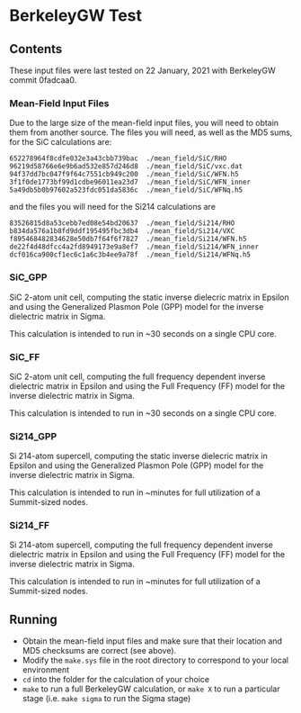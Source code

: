 # BerkeleyGW Test

## Contents

These input files were last tested on 22 January, 2021 with BerkeleyGW commit
0fadcaa0.

### Mean-Field Input Files

Due to the large size of the mean-field input files, you will need to obtain
them from another source.  The files you will need, as well as the MD5 sums,
for the SiC calculations are:
```
652278964f8cdfe032e3a43cbb739bac  ./mean_field/SiC/RHO
96219d58766e6e9b6ad532e857d246d8  ./mean_field/SiC/vxc.dat
94f37dd7bc047f9f64c7551cb949c200  ./mean_field/SiC/WFN.h5
3f1f0de1773bf99d1cdbe96011ea23d7  ./mean_field/SiC/WFN_inner
5a49db5b0b97602a523fdc051da5836c  ./mean_field/SiC/WFNq.h5
```
and the files you will need for the Si214 calculations are
```
83526815d8a53cebb7ed08e54bd20637  ./mean_field/Si214/RHO
b834da576a1b8fd9ddf195495fbc3db4  ./mean_field/Si214/VXC
f895468482834628e50db7f64f6f7827  ./mean_field/Si214/WFN.h5
de22f4d48dfcc4a2fd8949173e9a8ef7  ./mean_field/Si214/WFN_inner
dcf016ca900cf1ec6c1a6c3b4ee9a78f  ./mean_field/Si214/WFNq.h5
```

### SiC\_GPP

SiC 2-atom unit cell, computing the static inverse dielecric matrix in Epsilon
and using the Generalized Plasmon Pole (GPP) model for the inverse dielectric
matrix in Sigma.

This calculation is intended to run in ~30 seconds on a single CPU core.

### SiC\_FF

SiC 2-atom unit cell, computing the full frequency dependent inverse dielectric
matrix in Epsilon and using the Full Frequency (FF) model for the inverse
dielectric matrix in Sigma.

This calculation is intended to run in ~30 seconds on a single CPU core.

### Si214\_GPP

Si 214-atom supercell, computing the static inverse dielecric matrix in Epsilon
and using the Generalized Plasmon Pole (GPP) model for the inverse dielectric
matrix in Sigma.

This calculation is intended to run in ~minutes for full utilization of a
Summit-sized nodes.

### Si214\_FF

Si 214-atom supercell, computing the full frequency dependent inverse dielectric
matrix in Epsilon and using the Full Frequency (FF) model for the inverse
dielectric matrix in Sigma.

This calculation is intended to run in ~minutes for full utilization of a
Summit-sized nodes.

## Running

* Obtain the mean-field input files and make sure that their location and MD5
  checksums are correct (see above).
* Modify the `make.sys` file in the root directory to correspond to your local
  environment
* `cd` into the folder for the calculation of your choice
* `make` to run a full BerkeleyGW calculation, or `make X` to run a particular
  stage (i.e. `make sigma` to run the Sigma stage)

